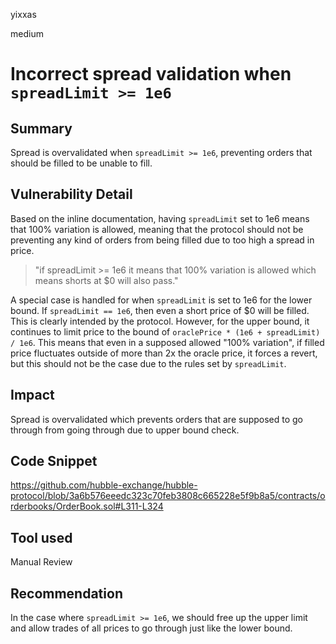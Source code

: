 yixxas

medium

# Incorrect spread validation when `spreadLimit >= 1e6`

## Summary
Spread is overvalidated when `spreadLimit >= 1e6`, preventing orders that should be filled to be unable to fill.

## Vulnerability Detail
Based on the inline documentation, having `spreadLimit` set to 1e6 means that 100% variation is allowed, meaning that the protocol should not be preventing any kind of orders from being filled due to too high a spread in price.

> "if spreadLimit >= 1e6 it means that 100% variation is allowed which means shorts at $0 will also pass."

A special case is handled for when `spreadLimit` is set to 1e6 for the lower bound. If `spreadLimit == 1e6`, then even a short price of $0 will be filled. This is clearly intended by the protocol. However, for the upper bound, it continues to limit price to the bound of `oraclePrice * (1e6 + spreadLimit) / 1e6`. This means that even in a supposed allowed "100% variation", if filled price fluctuates outside of more than 2x the oracle price, it forces a revert, but this should not be the case due to the rules set by `spreadLimit`.

## Impact
Spread is overvalidated which prevents orders that are supposed to go through from going through due to upper bound check.

## Code Snippet
https://github.com/hubble-exchange/hubble-protocol/blob/3a6b576eeedc323c70feb3808c665228e5f9b8a5/contracts/orderbooks/OrderBook.sol#L311-L324

## Tool used

Manual Review

## Recommendation
In the case where `spreadLimit >= 1e6`, we should free up the upper limit and allow trades of all prices to go through just like the lower bound.
